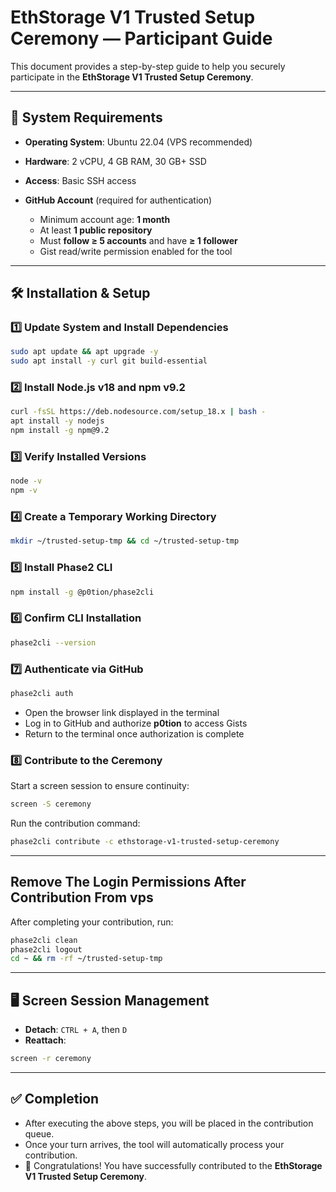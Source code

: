 # EthStorage V1 Trusted Setup Ceremony — Participant Guide

This document provides a step-by-step guide to help you securely participate in the **EthStorage V1 Trusted Setup Ceremony**.

---

## 📌 System Requirements

* **Operating System**: Ubuntu 22.04 (VPS recommended)
* **Hardware**: 2 vCPU, 4 GB RAM, 30 GB+ SSD
* **Access**: Basic SSH access
* **GitHub Account** (required for authentication)

  * Minimum account age: **1 month**
  * At least **1 public repository**
  * Must **follow ≥ 5 accounts** and have **≥ 1 follower**
  * Gist read/write permission enabled for the tool

---

## 🛠 Installation & Setup

### 1️⃣ Update System and Install Dependencies

```bash
sudo apt update && apt upgrade -y
sudo apt install -y curl git build-essential
```

### 2️⃣ Install Node.js v18 and npm v9.2

```bash
curl -fsSL https://deb.nodesource.com/setup_18.x | bash -
apt install -y nodejs
npm install -g npm@9.2
```

### 3️⃣ Verify Installed Versions

```bash
node -v
npm -v
```

### 4️⃣ Create a Temporary Working Directory

```bash
mkdir ~/trusted-setup-tmp && cd ~/trusted-setup-tmp
```

### 5️⃣ Install Phase2 CLI

```bash
npm install -g @p0tion/phase2cli
```

### 6️⃣ Confirm CLI Installation

```bash
phase2cli --version
```

### 7️⃣ Authenticate via GitHub

```bash
phase2cli auth
```

* Open the browser link displayed in the terminal
* Log in to GitHub and authorize **p0tion** to access Gists
* Return to the terminal once authorization is complete

### 8️⃣ Contribute to the Ceremony

Start a screen session to ensure continuity:

```bash
screen -S ceremony
```

Run the contribution command:

```bash
phase2cli contribute -c ethstorage-v1-trusted-setup-ceremony
```

---

##  Remove The Login Permissions After Contribution From vps

After completing your contribution, run:

```bash
phase2cli clean
phase2cli logout
cd ~ && rm -rf ~/trusted-setup-tmp
```

---

## 🖥 Screen Session Management

* **Detach**: `CTRL + A`, then `D`
* **Reattach**:

```bash
screen -r ceremony
```

---

## ✅ Completion

* After executing the above steps, you will be placed in the contribution queue.
* Once your turn arrives, the tool will automatically process your contribution.
* 🎉 Congratulations! You have successfully contributed to the **EthStorage V1 Trusted Setup Ceremony**.


